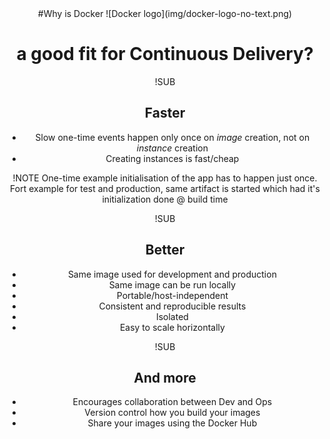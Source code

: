 <!-- .slide: data-background="#64217E" -->
<center>
#Why is Docker
![Docker logo](img/docker-logo-no-text.png) <!-- .element: class="noborder" -->

# a good fit for Continuous Delivery?


!SUB
## Faster
- Slow one-time events happen only once on _image_ creation, not on _instance_ creation
- Creating instances is fast/cheap

!NOTE
One-time example initialisation of the app has to happen just once. Fort example for test and production, same artifact is started which had it's initialization done @ build time

!SUB
## Better
- Same image used for development and production
- Same image can be run locally
- Portable/host-independent
- Consistent and reproducible results
- Isolated
- Easy to scale horizontally

!SUB
## And more
- Encourages collaboration between Dev and Ops
- Version control how you build your images
- Share your images using the Docker Hub
